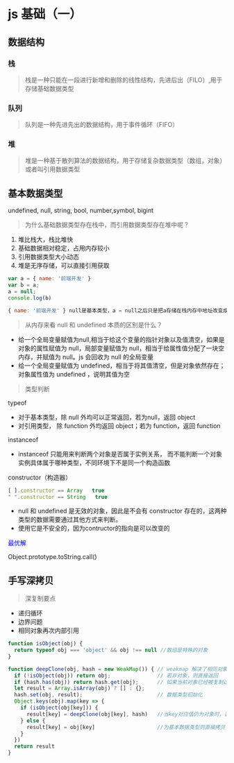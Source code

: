 # js 基础（一）

## 数据结构

### 栈
> 栈是一种只能在一段进行新增和删除的线性结构，先进后出（FILO）,用于存储基础数据类型

### 队列
> 队列是一种先进先出的数据结构，用于事件循环（FIFO）

### 堆
> 堆是一种基于散列算法的数据结构，用于存储复杂数据类型（数组，对象）或者叫引用数据类型

## 基本数据类型
undefined, null, string, bool, number,symbol, bigint

>为什么基础数据类型存在栈中，而引用数据类型存在堆中呢？
1. 堆比栈大，栈比堆快
2. 基础数据相对稳定，占用内存较小
3. 引用数据类型大小动态
4. 堆是无序存储，可以直接引用获取
```js
var a = { name: '前端开发' }
var b = a;
a = null;
console.log(b)

{ name: '前端开发' } null是基本类型，a = null之后只是把a存储在栈内存中地址改变成了基本类型null，并不会影响堆内存中的对象，所以b的值不受影响
```
> 从内存来看 null 和 undefined 本质的区别是什么？
* 给一个全局变量赋值为null,相当于给这个变量的指针对象以及值清空，如果是对象的属性赋值为 null，局部变量赋值为 null，相当于给属性值分配了一块空内存，并赋值为 null。js 会回收为 null 的全局变量
* 给一个全局变量赋值为 undefined，相当于将其值清空，但是对象依然存在；对象属性值为 undefined ，说明其值为空

> 类型判断

typeof
* 对于基本类型，除 null 外均可以正常返回，若为null，返回 object
* 对引用类型， 除 function 外均返回 object；若为 function，返回 function

instanceof
* instanceof 只能用来判断两个对象是否属于实例关系， 而不能判断一个对象实例具体属于哪种类型，不同环境下不是同一个构造函数

constructor（构造器）
```js
[ ].constructor == Array   true   
" ".constructor == String   true
```
* null 和 undefined 是无效的对象，因此是不会有 constructor 存在的，这两种类型的数据需要通过其他方式来判断。
* 使用它是不安全的，因为contructor的指向是可以改变的

<font color=blue >最优解</font>

Object.prototype.toString.call()

## 手写深拷贝

> 深复制要点
* 递归循环
* 边界问题
* 相同对象再次内部引用
```js
function isObject(obj) {
  return typeof obj === 'object' && obj !== null //数组是特殊的对象
}

function deepClone(obj, hash = new WeakMap()) { // weakmap 解决了相同对象再次引用的问题
  if (!isObject(obj)) return obj;               // 若非对象，则直接返回
  if (hash.has(obj)) return hash.get(obj);      // 如果当前对象已经被复制过，则直接取被拷贝的值
  let result = Array.isArray(obj) ? [] : {};    
  hash.set(obj, result);                        // 数据类型初始化
  Object.keys(obj).map(key => {
    if (isObject(obj[key])) {
      result[key] = deepClone(obj[key], hash)   //当key对应值仍为对象时，递归拷贝
    } else {
      result[key] = obj[key]                    //为基本数据类型则直接拷贝
    }
  })
  return result
}
```

